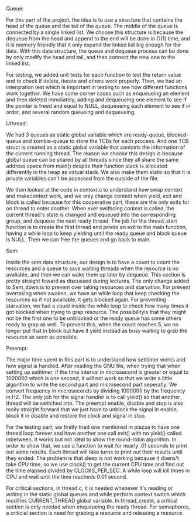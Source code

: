 Queue:

For this part of the project, the idea is to use a structure that contains the head of the queue and the tail of the queue. The middle of the queue is connected by a single linked list. We choose this structure is because the dequeue from the head and append to the end will be done in O(1) time, and it is memory friendly that it only expand the linked list big enough for the data. With this data structure, the queue and dequeue process can be done by only modify the head and tail, and then connect the new one to the linked list.

For testing, we added unit tests for each function to test the return value and to check if delete, iterate and others work properly. Then, we had an intergration test which is important in testing to see how different functions work together. We have some corner cases such as enqueueing an element and then deleted immdiately, adding and dequeueing one element to see if the pointer is freed and equal to NULL, dequeueing each element to see if in order, and several random queueing and dequeueing.


Uthread:

We had 3 queues as static global variable which are ready-queue, blocked-queue and zombie-queue to store the TCBs for each process. And one TCB struct is created as a static global variable that contains the information of the current running thread. The reason we choose this design is because global queue can be shared by all threads since they all share the same address space from main() despite their function stack is allocated differentlly in the heap as virtual stack. We also make them static so that it is private variables can't be accessed from the outside of the file.

We then looked at the code in context.c to understand how swap context and makecontext work, and we only change context when yield, exit and block is called because for this cooperative part, these are the only exits for on thread to enter another. When ever swithcing context is called, the current thread's state is changed and equeued into the corresponding group, and dequeue the next ready thread. The job for the thread_start function is to create the first thread and privde an exit to the main function, having a while loop to keep yielding until the ready queue and block queue is NULL. Then we can free the queues and go back to main.


Sem:

Inside the sem data structure, our design is to have a count to count the resources and a queue to save waiting threads when the resource is no avaliable, and then we can wake them up later by dequeue. This section is pretty straight foward as discussed during lectures. The only change added to Sem_down is to prevent over taking resources and starvation. For prevent overtaking when awaken, we have an while loop that keep checking the resources so if not avialiable, it gets blocked again. For preventing starvation, we had a count inside the while loop to check how many times it got blocked when trying to grap resource. The possibilityis that they might not be the first one to be unblocked or the ready queue has some others ready to grap as well. To prevent this, when the count reaches 5, we no longer put that in block but have it yield instead as busy waiting to grab the resource as soon as possible.


Preempt:

The major time spent in this part is to understand how setitimer works and how signal is handled. After reading the GNU file, when trying that when setting up setitimer, if the time interval in microsecond is greater or equal to 1000000 which is one second, it will not work so that we write a little algorithm to write the second part and microsecond part seperatly. We convert frequency in microseconds by dividing 1000000 by the frequency in HZ. The only job for the signal handler is to call yield() so that another thread will be switched into. The preempt enable, disable and stop is also really straight forward that we just have to unblock the signal in enable, block it in disable and restore the clock and signal in stop.

For the testing part, we firstly tried one mentioned in piazza to have one thread loop forever and have another one call exit() with no yield() called inbetween. It works but not ideal to show the round-robin algorithm. In order to show that, we use a function to wait for nearly .01 seconds to print out some results. Each thread will take turns to print out their results until they ended. The problem is that sleep is not working because it doens't take CPU time, so we use clock() to get the current CPU time and find out the time elapsed divided by CLOCKS_PER_SEC. A while loop will kill times in CPU and wait until the time reacheds 0.01 second.

For critical sections, in thread.c, it is needed whenever it's reading or writing in the static global queues and while perform context switch which modifies CURRENT_THREAD global variable. In thread_create, a critical section is only needed when enqueueing the ready thread. For semaphores, a criticial section is need for grabing a resource and releasing a resource.

